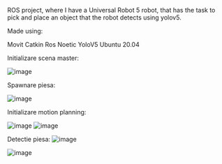 ROS project, where I have a Universal Robot 5 robot, that has the task to pick and place an object that the robot detects using yolov5.

Made using:

Movit
Catkin
Ros Noetic
YoloV5
Ubuntu 20.04


Initializare scena master:


![image](https://github.com/SpAlex01/ROS-Pick-And-Place-Yolov5/assets/109654082/9a2865b7-13f1-4265-8ba1-518e6bf83610)


Spawnare piesa:

![image](https://github.com/SpAlex01/ROS-Pick-And-Place-Yolov5/assets/109654082/a07fa3c3-9300-4613-b5f1-0a24d6ced3dd)


Initializare motion planning:

![image](https://github.com/SpAlex01/ROS-Pick-And-Place-Yolov5/assets/109654082/c94d9cad-ff1a-4169-b987-91b943fe47cc)
![image](https://github.com/SpAlex01/ROS-Pick-And-Place-Yolov5/assets/109654082/a6b3c6d8-5539-4071-8cb9-ceaf62fa8585)


Detectie piesa:
![image](https://github.com/SpAlex01/ROS-Pick-And-Place-Yolov5/assets/109654082/92748772-0451-4f46-ba7e-59d30eb4f298)

![image](https://github.com/SpAlex01/ROS-Pick-And-Place-Yolov5/assets/109654082/f09764a2-e10c-4aa9-8a9d-58dc781fdc57)






